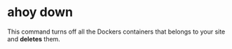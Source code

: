 # ahoy down
 This command turns off all the Dockers containers that belongs to your site and **deletes** them.
